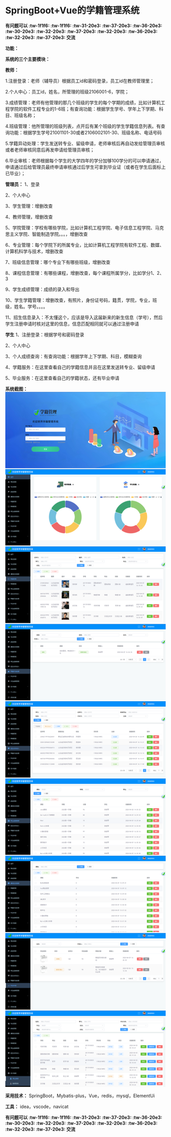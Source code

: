 # SpringBoot+Vue的学籍管理系统

**有问题可以 :tw-1f1f6:  :tw-1f1f6:  :tw-31-20e3:  :tw-37-20e3:  :tw-36-20e3:  :tw-30-20e3:  :tw-32-20e3:  :tw-37-20e3:  :tw-32-20e3:  :tw-36-20e3:  :tw-32-20e3:  :tw-37-20e3: 交流** 

 **功能：** 

 **系统的三个主要模块：** 

 **教师：** 

1.注册登录：老师（辅导员）根据员工id和密码登录，员工id在教师管理里；

2.个人中心：员工id，姓名，所管理的班级2106001-6，学院；

3.成绩管理：老师有他管理的那几个班级的学生的每个学期的成绩，比如计算机工程学院的软件工程专业的1-6班；有查询功能：根据学生学号、学年上下学期、科目、班级名称；

4.班级管理：他所管理的班级列表，点开后有某个班级的学生学籍信息列表。有查询功能：根据学生学号21001101-30或者2106002101-30、班级名称、电话号码

5.学籍异动处理：学生发送转专业、留级申请，老师审核后再自动发给管理员审核或者老师审核同意后再发申请给管理员审核；

6.毕业审核：老师根据每个学生的大学四年的学分加够100学分的可以申请通过，申请通过后给管理员最终申请审核通过后学生可拿到毕业证（或者在学生后面标上已毕业）；

 **管理员：** 
1、登录

2、个人中心

3、学生管理：增删改查

4、教师管理，增删改查

5、学院管理：学校有哪些学院，比如计算机工程学院、电子信息工程学院、马克思主义学院、智能制造学院。。。，增删改查

6、专业管理：每个学院下的所属专业，比如计算机工程学院有软件工程、数媒、计算机科学与技术，增删改查

7、班级信息管理：哪个专业下有哪些班级，增删改查

8、课程信息管理：有哪些课程，增删改查，每个课程所属学分，比如学分1、2、3

9、学生成绩管理：成绩的录入和导出

10、学生学籍管理：增删改查，有照片，身份证号码，籍贯，学院，专业，班级，姓名。学号。。。。

11、招生信息录入：不太懂这个，应该是导入这届新来的新生信息（学号），然后学生注册申请时核对这里的信息，信息匹配相同就可以通过注册申请

 **学生** 
1、注册登录：根据学号和密码登录

2、个人中心

3、个人成绩查询：有查询功能：根据学年上下学期、科目，模糊查询

4、学籍服务：在这里查看自己的学籍信息并且在这里发送转专业、留级申请

5、毕业服务：在这里查看自己的学籍状态，还有毕业申请

 **系统截图：** 
![输入图片说明](src/main/resources/mybatis/%E5%BE%AE%E4%BF%A1%E5%9B%BE%E7%89%87_20250520144948.png)
![输入图片说明](src/main/resources/mybatis/%E5%BE%AE%E4%BF%A1%E5%9B%BE%E7%89%87_20250520144957.png)
![输入图片说明](src/main/resources/mybatis/%E5%BE%AE%E4%BF%A1%E5%9B%BE%E7%89%87_20250520145001.png)
![输入图片说明](src/main/resources/mybatis/%E5%BE%AE%E4%BF%A1%E5%9B%BE%E7%89%87_20250520145003.png)
![输入图片说明](src/main/resources/mybatis/%E5%BE%AE%E4%BF%A1%E5%9B%BE%E7%89%87_20250520145006.png)
![输入图片说明](src/main/resources/mybatis/%E5%BE%AE%E4%BF%A1%E5%9B%BE%E7%89%87_20250520145009.png)
![输入图片说明](src/main/resources/mybatis/%E5%BE%AE%E4%BF%A1%E5%9B%BE%E7%89%87_20250520145012.png)
![输入图片说明](src/main/resources/mybatis/%E5%BE%AE%E4%BF%A1%E5%9B%BE%E7%89%87_20250520145015.png)
![输入图片说明](src/main/resources/mybatis/%E5%BE%AE%E4%BF%A1%E5%9B%BE%E7%89%87_20250520145018.png)

**采用技术：** SpringBoot，Mybatis-plus，Vue，redis，mysql，ElementUi 

 **工具：** idea，vscode，navicat

**有问题可以 :tw-1f1f6:  :tw-1f1f6:  :tw-31-20e3:  :tw-37-20e3:  :tw-36-20e3:  :tw-30-20e3:  :tw-32-20e3:  :tw-37-20e3:  :tw-32-20e3:  :tw-36-20e3:  :tw-32-20e3:  :tw-37-20e3: 交流** 
